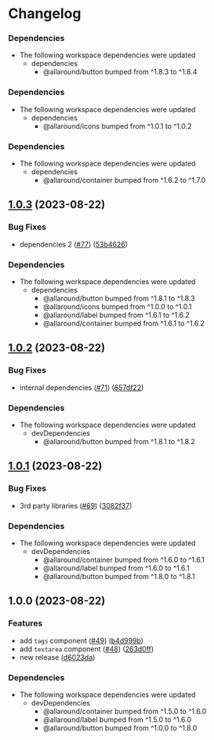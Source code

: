 # Changelog

### Dependencies

* The following workspace dependencies were updated
  * dependencies
    * @allaround/button bumped from ^1.8.3 to ^1.8.4

### Dependencies

* The following workspace dependencies were updated
  * dependencies
    * @allaround/icons bumped from ^1.0.1 to ^1.0.2

### Dependencies

* The following workspace dependencies were updated
  * dependencies
    * @allaround/container bumped from ^1.6.2 to ^1.7.0

## [1.0.3](https://github.com/wholesome-ghoul/allaround-components/compare/textarea-v1.0.2...textarea-v1.0.3) (2023-08-22)


### Bug Fixes

* dependencies 2 ([#77](https://github.com/wholesome-ghoul/allaround-components/issues/77)) ([53b4626](https://github.com/wholesome-ghoul/allaround-components/commit/53b4626c084a1ffe25655ad5fc216dfbed14b98f))


### Dependencies

* The following workspace dependencies were updated
  * dependencies
    * @allaround/button bumped from ^1.8.1 to ^1.8.3
    * @allaround/icons bumped from ^1.0.0 to ^1.0.1
    * @allaround/label bumped from ^1.6.1 to ^1.6.2
    * @allaround/container bumped from ^1.6.1 to ^1.6.2

## [1.0.2](https://github.com/wholesome-ghoul/allaround-components/compare/textarea-v1.0.1...textarea-v1.0.2) (2023-08-22)


### Bug Fixes

* internal dependencies ([#71](https://github.com/wholesome-ghoul/allaround-components/issues/71)) ([657df22](https://github.com/wholesome-ghoul/allaround-components/commit/657df22f42ca6b8479dfdbad1c6acfd7fbf659fc))


### Dependencies

* The following workspace dependencies were updated
  * devDependencies
    * @allaround/button bumped from ^1.8.1 to ^1.8.2

## [1.0.1](https://github.com/wholesome-ghoul/allaround-components/compare/textarea-v1.0.0...textarea-v1.0.1) (2023-08-22)


### Bug Fixes

* 3rd party libraries ([#69](https://github.com/wholesome-ghoul/allaround-components/issues/69)) ([3082f37](https://github.com/wholesome-ghoul/allaround-components/commit/3082f3774505776d89e605bebddd567098400fba))


### Dependencies

* The following workspace dependencies were updated
  * devDependencies
    * @allaround/container bumped from ^1.6.0 to ^1.6.1
    * @allaround/label bumped from ^1.6.0 to ^1.6.1
    * @allaround/button bumped from ^1.8.0 to ^1.8.1

## 1.0.0 (2023-08-22)


### Features

* add `tags` component ([#49](https://github.com/wholesome-ghoul/allaround-components/issues/49)) ([b4d999b](https://github.com/wholesome-ghoul/allaround-components/commit/b4d999b07b08340f94e43b2236b0c1ee52a38745))
* add `textarea` component ([#48](https://github.com/wholesome-ghoul/allaround-components/issues/48)) ([263d0ff](https://github.com/wholesome-ghoul/allaround-components/commit/263d0ff58c10f8644ef6d119ed43432663fc5ebf))
* new release ([d6023da](https://github.com/wholesome-ghoul/allaround-components/commit/d6023da6de01374d99554d3752abee62135a431f))


### Dependencies

* The following workspace dependencies were updated
  * devDependencies
    * @allaround/container bumped from ^1.5.0 to ^1.6.0
    * @allaround/label bumped from ^1.5.0 to ^1.6.0
    * @allaround/button bumped from ^1.0.0 to ^1.8.0
